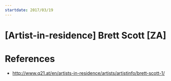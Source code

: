 ```yaml
---
startdate: 2017/03/19
---
```

# [Artist-in-residence] Brett Scott [ZA]

# References
* http://www.q21.at/en/artists-in-residence/artists/artistinfo/brett-scott-1/
